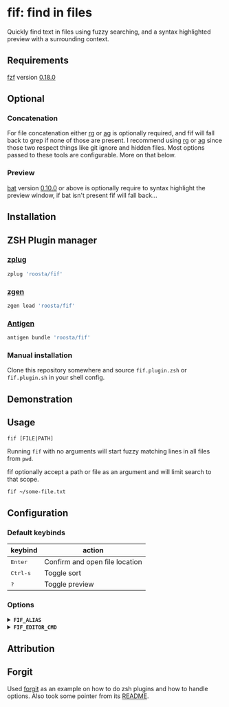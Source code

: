 fif: find in files
============

Quickly find text in files using fuzzy searching, and a syntax
highlighted preview with a surrounding context.

## Requirements

[fzf](https://github.com/junegunn/fzf) version
[0.18.0](https://github.com/junegunn/fzf/releases/tag/0.18.0)

## Optional

### Concatenation

For file concatenation either
[rg](https://github.com/BurntSushi/ripgrep) or
[ag](https://github.com/ggreer/the_silver_searcher) is optionally
required, and fif will fall back to grep if none of those are present. I
recommend using [rg](https://github.com/BurntSushi/ripgrep) or
[ag](https://github.com/ggreer/the_silver_searcher) since those two
respect things like git ignore and hidden files. Most options passed to
these tools are configurable. More on that below.

### Preview

[bat](https://github.com/sharkdp/bat) version
[0.10.0](https://github.com/sharkdp/bat/releases/tag/v0.10.0) or above
is optionally require to syntax highlight the preview window, if bat
isn\'t present fif will fall back...

## Installation

ZSH Plugin manager
------------------

### [zplug](https://github.com/zplug/zplug)

```bash
zplug 'roosta/fif'
```

### [zgen](https://github.com/tarjoilija/zgen)

```bash
zgen load 'roosta/fif'
```

### [Antigen](https://github.com/zsh-users/antigen)

```bash
antigen bundle 'roosta/fif'
```

### Manual installation

Clone this repository somewhere and source `fif.plugin.zsh` or
`fif.plugin.sh` in your shell config.

## Demonstration

## Usage

```
fif [FILE|PATH]
```

Running `fif` with no arguments will start fuzzy matching lines in all
files from `pwd`.

fif optionally accept a path or file as an argument and will limit search to
that scope.

``` bash
fif ~/some-file.txt
```

## Configuration

### Default keybinds

  | keybind           | action                           |
  | ---------         | -------------------------------- |
  | <kbd>Enter</kbd>  | Confirm and open file location   |
  | <kbd>Ctrl-s</kbd> | Toggle sort                      |
  | <kbd>?</kbd>      | Toggle preview                   |

### Options

<details>
<summary><strong><code>FIF_ALIAS</code></strong></summary>
    Change the command name of fif via this environment variable.
    ```bash
    export FIF_ALIAS
    # re-source shell
    ```
</details>

<details>
<summary><strong><code>FIF_EDITOR_CMD</code></strong></summary>
    tmptmptmp
</details>

## Attribution

Forgit
------

Used [forgit](https://github.com/wfxr/forgit) as an example on how to do
zsh plugins and how to handle options. Also took some pointer from its
[README](https://github.com/wfxr/forgit/blob/master/README.md).
